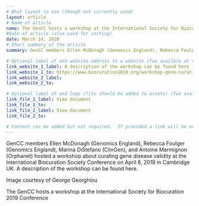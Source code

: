 ```yaml
---
# What layout to use (though not currently used)
layout: article
# Name of article
name: The GenCC hosts a workshop at the International Society for Biocuration 2019 Conference
#Date of article (also used for sorting)
date: March 14, 2020
# Short summary of the article
summary: GenCC members Ellen McDonagh (Genomics England), Rebecca Foulger (Genomics England), Marina DiStefano (ClinGen), and Antoine Marmignon (Orphanet) hosted a workshop about curating gene disease validity at the International Biocuration Society Conference on April 8, 2019 in Cambridge UK.

# Optional label of and website address to a website (Two availble at the moment)
link_website_1_label: A description of the workshop can be found here
link_website_1_to: https://www.biocuration2019.org/workshop-gene-curation-coalition
link_website_2_label:
link_website_2_to:

# Optional label of and logo (file should be added to assets) (Two availble at the moment).
link_file_1_label: View document
link_file_1_to:
link_file_2_label: View document
link_file_2_to:

# Content can be added but not required.  If provided a link will be available to the details
---
```


GenCC members Ellen McDonagh (Genomics England), Rebecca Foulger (Genomics England), Marina DiStefano (ClinGen), and Antoine Marmignon (Orphanet) hosted a workshop about curating gene disease validity at the International Biocuration Society Conference on April 8, 2019 in Cambridge UK. A description of the workshop can be found here.

Image courtesy of George Georghiou

The GenCC hosts a workshop at the International Society for Biocuration 2019 Conference